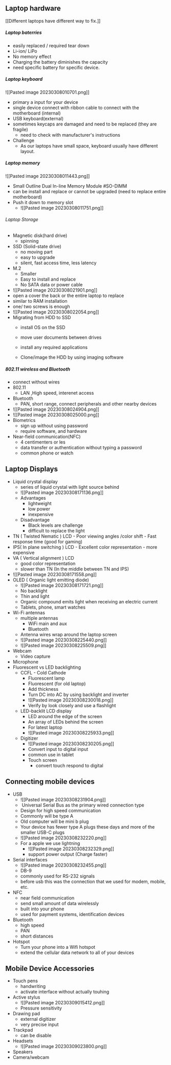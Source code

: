 ## Laptop hardware

[[Different laptops have different way to fix.]]

##### Laptop baterries
- easily replaced / required tear down
- Li-ion/ LiPo 
- No memory effect
- Charging the battery diminishes the capacity
- need specific battery for specific device.

##### Laptop keyboard

![[Pasted image 20230308010701.png]]
- primary a input for your device
- single device connect with ribbon cable to connect with the motherboard (internal)
- USB keyboard(external)
- sometimes keycaps are damaged and need to be replaced (they are fragile)
	-  need to check with manufacturer's instructions
- Challenge
	- As our laptops have small space, keyboard usually have different layout.

##### Laptop memory
![[Pasted image 20230308011443.png]]
- Small Outline Dual In-line Memory Module #SO-DIMM 
- can be install and replace or cannot be upgraded (need to replace entire motherboard)
- Push it down to memory slot
	- ![[Pasted image 20230308011751.png]]

###### Laptop Storage 
- Magnetic disk(hard drive)
	- spinning
- SSD (Solid-state drive)
	- no moving part 
	- easy to upgrade
	- silent, fast access time, less latency
- M.2
	- Smaller 
	- Easy to install and replace
	- No SATA data or power cable
- ![[Pasted image 20230308021901.png]]
- open a cover the back or the entire laptop to replace
- similar to RAM installation
- one/ two screws is enough
- ![[Pasted image 20230308022054.png]]
- Migrating from HDD to SSD
	- install OS on the SSD
	- move user documents between drives
	- install any required applications

	- Clone/image the HDD by using imaging software

##### 802.11 wireless and Bluetooth 
- connect without wires
- 802.11
	- LAN ,High speed, interenet access
- Bluetooth
	- PAN, short range, connect peripherals and other nearby devices
- ![[Pasted image 20230308024904.png]]
- ![[Pasted image 20230308025000.png]]
- Biometrics
	- sign up without using password 
	- require software, and hardware  
- Near-field communication(NFC)
	- 4 centimenters or les
	- data transfer or authentication without typing a password
	- common phone or watch


## Laptop Displays

- Liquid crystal display
	- series of liquid crystal with light source behind
	- ![[Pasted image 20230308171136.png]]
	- Advantages
		- lightweight
		- low power
		- inexpensive
	- Disadvantage
		- Black levels are challenge
		- difficult to replace the light
- TN ( Twisted Nematic ) LCD
		- Poor viewing angles /color shift
		- Fast response time (good for gaming)
- IPS( In plane switching ) LCD
		- Excellent color representation
		- more expensive
- VA ( Vertical alignment ) LCD
	- good color representation
	- slower than TN (In the middle between TN and IPS)
- ![[Pasted image 20230308171558.png]]
- OLED ( Organic light emitting diode)
	- ![[Pasted image 20230308171721.png]]
	- No backlight
	- Thin and light
	- Organic compound emits light when receiving an electric current
	- Tablets, phone, smart watches
- Wi-Fi antennas
	- multiple antennas
		- WiFi main and aux
		- Bluetooth
	- Antenna wires wrap around the laptop screen
	- ![[Pasted image 20230308225440.png]]
	- ![[Pasted image 20230308225509.png]]
- Webcam
	- Video capture
- Microphone
- Fluorescent vs LED backlighting
	- CCFL - Cold Cathode
		- Fluorescent lamp
		- Fluorescent (for old laptop)
		- Add thickness
		- Turn DC into AC by using backlight and inverter
		- ![[Pasted image 20230308230018.png]]
		- Verify by look closely and use a flashlight
	- LED-backlit LCD display
		- LED around the edge of the screen
		- An array of LEDs behind the screen
		- For latest laptop
		- ![[Pasted image 20230308225933.png]]
	- Digitizer
		- ![[Pasted image 20230308230205.png]]
		- Convert input to digital input
		- common use in tablet
		- Touch screen
			- convert touch respond to digital

## Connecting mobile devices
- USB
	- ![[Pasted image 20230308231904.png]]
	-  Universal Serial Bus as the primary wired connection type
	- Design for high speed communication
	- Commonly will be type A
	- Old computer will be mini b plug
	-  Your device has fewer type A plugs these days and more of the smaller USB-C plugs
	- ![[Pasted image 20230308232220.png]]
	- For a apple we use lightning
		- ![[Pasted image 20230308232329.png]]
		- support power output (Charge faster)
- Serial interfaces
	- ![[Pasted image 20230308232455.png]]
	- DB-9
	- commonly used for RS-232 signals
	- before usb this was the connection that we used for modem, mobile, etc.
- NFC
	- near field communication
	- send small amount of data wirelessly
	- built into your phone
	- used for payment systems, identification devices
- Bluetooth
	- high speed 
	- PAN
	- short distances
- Hotspot
	- Turn your phone into a Wifi hotspot
	- extend the cellular data network to all of your devices

## Mobile Device Accessories
- Touch pens
	- handwriting
	- activate interface without actually touhing
- Active stylus
	- ![[Pasted image 20230309015412.png]]
	- Pressure sensitivity
- Drawing pad
	- external digitizer
	- very precise input
- Trackpad
	- can be disable
- Headsets
	- ![[Pasted image 20230309023800.png]]
- Speakers
- Camera/webcam

